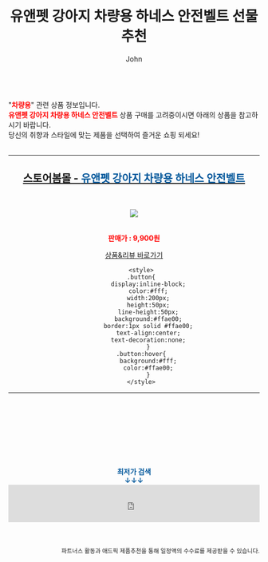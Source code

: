 ﻿---
layout: post
title:  "유앤펫 강아지 차량용 하네스 안전벨트 선물 추천"
author: John
categories: [ 차량용 ]
tags: [ 차량용 냉장고, 차량용 선풍기, 차량용 방향제, 차량용 반도체, 차량용 인버터, 차량용 핸드폰 거치대, 차량용품, 차량용 청소기, 차량용 소화기, 차량용 방향제 순위 ]
image: http://image.bom.co.kr/product/detail/BDU/1709010153031304/_200.jpg 
description: "유앤펫 강아지 차량용 하네스 안전벨트 선물 추천 관련 상품으로 가장 고객 선호도가 높은 제품입니다."
toc: true
toc_sticky: true
---

<br>
"<b><font color='#ff0000'>차량용</font></b>" 관련 상품 정보입니다.
<br>
<b><font color='#ff0000'>유앤펫 강아지 차량용 하네스 안전벨트</font></b> 상품 구매를 고려중이시면 아래의 상품을 참고하시기 바랍니다.
<br>
당신의 취향과 스타일에 맞는 제품을 선택하여 즐거운 쇼핑 되세요!
<br><br>
<hr>
<p>
    
<center><h2><a href="https://nico.kr/4TxnXd" target="_blank"><b>스토어봄몰 - <font color='#01579B'>유앤펫 강아지 차량용 하네스 안전벨트</font></b></a></h2><br>

<a href="https://nico.kr/4TxnXd" target="_blank"><img src="http://image.bom.co.kr/product/detail/BDU/1709010153031304/_200.jpg"></a><br><br>

<b><font color='#ff0000'>판매가 : 9,900원 </font></b><br>

<a href="https://nico.kr/4TxnXd" target="_blank" class="button">상품&리뷰 바로가기</a><p>

        <style>
        .button{
            display:inline-block;
            color:#fff;
            width:200px;
            height:50px;
            line-height:50px;
            background:#ffae00;
            border:1px solid #ffae00;
            text-align:center;
            text-decoration:none;
            }
        .button:hover{
            background:#fff;
            color:#ffae00;
            }
        </style>

<hr>

<br><br><br><br><br><br><br>
<center><b><font color='#01579B' size='medium'>최저가 검색<br>
↓↓↓</font></b></center>
<center><iframe src="https://coupa.ng/b1Tbjx" width="100%" height="75" frameborder="0" scrolling="no" referrerpolicy="unsafe-url"></iframe></center>
<br><br>
<p>
<small>
    <div align="right">파트너스 활동과 애드픽 제품추천을 통해 일정액의 수수료를 제공받을 수 있습니다.</div>
</small>
</p>

